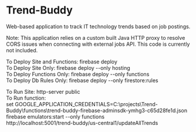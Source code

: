 # Trend-Buddy
Web-based application to track IT technology trends based on job postings. 

Note: This application relies on a custom built Java HTTP proxy to resolve CORS issues when connecting with external jobs API. This code is currently not included.

To Deploy Site and Functions: firebase deploy  
To Deploy Site Only: firebase deploy --only hosting  
To Deploy Functions Only: firebase deploy --only functions  
To Deploy Db Rules Only: firebase deploy --only firestore:rules  

To Run Site: http-server public  
To Run function:  
set GOOGLE_APPLICATION_CREDENTIALS=C:\projects\Trend-Buddy\functions\trend-buddy-firebase-adminsdk-ymhg3-c65d28fe1d.json  
firebase emulators:start --only functions  
http://localhost:5001/trend-buddy/us-central1/updateAllTrends  
